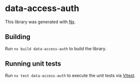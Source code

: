 # data-access-auth

This library was generated with [Nx](https://nx.dev).

## Building

Run `nx build data-access-auth` to build the library.

## Running unit tests

Run `nx test data-access-auth` to execute the unit tests via [Vitest](https://vitest.dev/).
